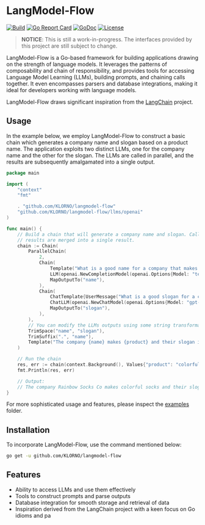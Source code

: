 # LangModel-Flow

[![Build](https://img.shields.io/github/actions/workflow/status/KLORNO/langmodel-flow/go.yml?branch=main&logo=github)](https://github.com/KLORNO/langmodel-flow/actions)
[![Go Report Card](https://goreportcard.com/badge/github.com/KLORNO/langmodel-flow)](https://goreportcard.com/report/github.com/KLORNO/langmodel-flow)
[![GoDoc](https://pkg.go.dev/badge/github.com/KLORNO/langmodel-flow)](https://pkg.go.dev/github.com/KLORNO/langmodel-flow)
[![License](https://img.shields.io/github/license/KLORNO/langmodel-flow)](/LICENSE)

> **NOTICE**: This is still a work-in-progress. The interfaces provided by this project are still subject to change.

LangModel-Flow is a Go-based framework for building applications drawing on the strength of language models. It leverages the patterns of composability and chain of responsibility, and provides tools for accessing Language Model Learning (LLMs), building prompts, and chaining calls together. It even encompasses parsers and database integrations, making it ideal for developers working with language models.

LangModel-Flow draws significant inspiration from the [LangChain](https://docs.langchain.com/docs) project.

## Usage

In the example below, we employ LangModel-Flow to construct a basic chain which generates a company name and slogan based on a product name. The application exploits two distinct LLMs, one for the company name and the other for the slogan. The LLMs are called in parallel, and the results are subsequently amalgamated into a single output.

```go
package main

import (
    "context"
    "fmt"

    . "github.com/KLORNO/langmodel-flow"
    "github.com/KLORNO/langmodel-flow/llms/openai"
)

func main() {
    // Build a chain that will generate a company name and slogan. Calls to the OpenAI API are made in parallel, and the 
    // results are merged into a single result.
    chain := Chain(
        ParallelChain(
            2,
            Chain(
                Template("What is a good name for a company that makes {product}?"),
                LLM(openai.NewCompletionModel(openai.Options{Model: "text-davinci-003", Temperature: 1})),
                MapOutputTo("name"),
            ),
            Chain(
                ChatTemplate{UserMessage("What is a good slogan for a company that makes {product}?")},
                ChatLLM(openai.NewChatModel(openai.Options{Model: "gpt-3.5-turbo", Temperature: 1})),
                MapOutputTo("slogan"),
            ),
        ),
        // You can modify the LLMs outputs using some string transformation handlers
        TrimSpace("name", "slogan"),
        TrimSuffix(".", "name"),
        Template("The company {name} makes {product} and their slogan is {slogan}."),
    )

    // Run the chain
    res, err := chain(context.Background(), Values{"product": "colorful sockets"})
    fmt.Println(res, err)

    // Output:
    // The company Rainbow Socks Co makes colorful socks and their slogan is "Life is too short for boring socks – let us add some color to your steps!". <nil>
}

```

For more sophisticated usage and features, please inspect the [examples](/examples) folder.

## Installation

To incorporate LangModel-Flow, use the command mentioned below:

```sh
go get -u github.com/KLORNO/langmodel-flow
```

## Features
- Ability to access LLMs and use them effectively
- Tools to construct prompts and parse outputs
- Database integration for smooth storage and retrieval of data
- Inspiration derived from the LangChain project with a keen focus on Go idioms and pa